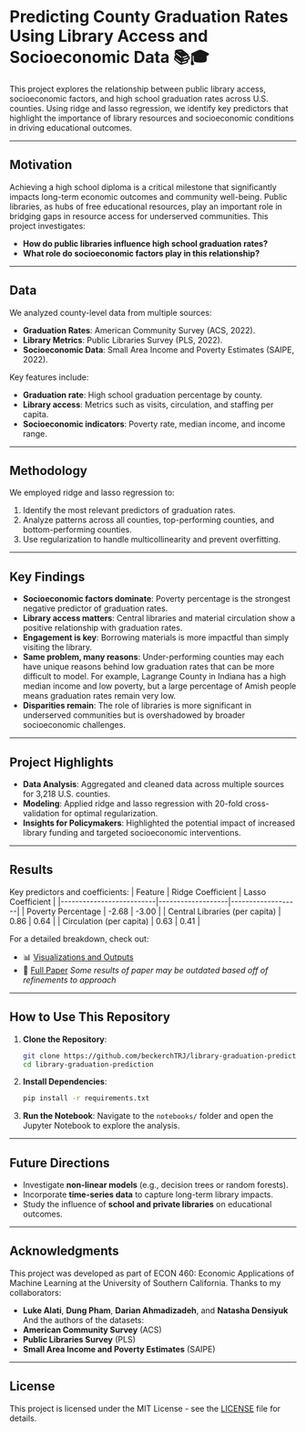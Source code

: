 
# **Predicting County Graduation Rates Using Library Access and Socioeconomic Data** 📚🎓

This project explores the relationship between public library access, socioeconomic factors, and high school graduation rates across U.S. counties. Using ridge and lasso regression, we identify key predictors that highlight the importance of library resources and socioeconomic conditions in driving educational outcomes.

---

## **Motivation**
Achieving a high school diploma is a critical milestone that significantly impacts long-term economic outcomes and community well-being. Public libraries, as hubs of free educational resources, play an important role in bridging gaps in resource access for underserved communities. This project investigates:
- **How do public libraries influence high school graduation rates?**
- **What role do socioeconomic factors play in this relationship?**

---

## **Data**
We analyzed county-level data from multiple sources:
- **Graduation Rates**: American Community Survey (ACS, 2022).
- **Library Metrics**: Public Libraries Survey (PLS, 2022).
- **Socioeconomic Data**: Small Area Income and Poverty Estimates (SAIPE, 2022).

Key features include:
- **Graduation rate**: High school graduation percentage by county.
- **Library access**: Metrics such as visits, circulation, and staffing per capita.
- **Socioeconomic indicators**: Poverty rate, median income, and income range.

---

## **Methodology**
We employed ridge and lasso regression to:
1. Identify the most relevant predictors of graduation rates.
2. Analyze patterns across all counties, top-performing counties, and bottom-performing counties.
3. Use regularization to handle multicollinearity and prevent overfitting.

---

## **Key Findings**
- **Socioeconomic factors dominate**: Poverty percentage is the strongest negative predictor of graduation rates.
- **Library access matters**: Central libraries and material circulation show a positive relationship with graduation rates.
- **Engagement is key**: Borrowing materials is more impactful than simply visiting the library.
- **Same problem, many reasons**: Under-performing counties may each have unique reasons behind low graduation rates that can be more difficult to model. For example, Lagrange County in Indiana has a high median income and low poverty, but a large percentage of Amish people means graduation rates remain very low.
- **Disparities remain**: The role of libraries is more significant in underserved communities but is overshadowed by broader socioeconomic challenges.

---

## **Project Highlights**
- **Data Analysis**: Aggregated and cleaned data across multiple sources for 3,218 U.S. counties.
- **Modeling**: Applied ridge and lasso regression with 20-fold cross-validation for optimal regularization.
- **Insights for Policymakers**: Highlighted the potential impact of increased library funding and targeted socioeconomic interventions.

---

## **Results**
Key predictors and coefficients:
| Feature                  | Ridge Coefficient | Lasso Coefficient |
|--------------------------|-------------------|-------------------|
| Poverty Percentage       | -2.68            | -3.00            |
| Central Libraries (per capita) | 0.86             | 0.64             |
| Circulation (per capita) | 0.63             | 0.41             |

For a detailed breakdown, check out:
- 📊 [Visualizations and Outputs](results/)
- 📄 [Full Paper](paper/library-graduation-paper.pdf) 
*Some results of paper may be outdated based off of refinements to approach*
---

## **How to Use This Repository**
1. **Clone the Repository**:
   ```bash
   git clone https://github.com/beckerchTRJ/library-graduation-prediction.git
   cd library-graduation-prediction
   ```
2. **Install Dependencies**:
   ```bash
   pip install -r requirements.txt
   ```
3. **Run the Notebook**:
   Navigate to the `notebooks/` folder and open the Jupyter Notebook to explore the analysis.

---

## **Future Directions**
- Investigate **non-linear models** (e.g., decision trees or random forests).
- Incorporate **time-series data** to capture long-term library impacts.
- Study the influence of **school and private libraries** on educational outcomes.

---

## **Acknowledgments**
This project was developed as part of ECON 460: Economic Applications of Machine Learning at the University of Southern California. Thanks to my collaborators:
- **Luke Alati**, **Dung Pham**, **Darian Ahmadizadeh**, and **Natasha Densiyuk**   
And the authors of the datasets:
- **American Community Survey** (ACS)
- **Public Libraries Survey** (PLS)
- **Small Area Income and Poverty Estimates** (SAIPE)

---

## **License**
This project is licensed under the MIT License - see the [LICENSE](LICENSE) file for details.
